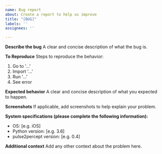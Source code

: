 ```yaml
---
name: Bug report
about: Create a report to help us improve
title: "[BUG]"
labels: ''
assignees: ''

---
```


**Describe the bug**
A clear and concise description of what the bug is.

**To Reproduce**
Steps to reproduce the behavior:
1. Go to '...'
2. Import '...'
3. Run '...'
4. See error

**Expected behavior**
A clear and concise description of what you expected to happen.

**Screenshots**
If applicable, add screenshots to help explain your problem.

**System specifications (please complete the following information):**
- OS: [e.g. iOS]
- Python version: [e.g. 3.6]
- pulse2percept version: [e.g. 0.4]

**Additional context**
Add any other context about the problem here.
